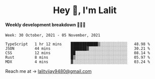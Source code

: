 <h1 align="center">Hey 👋, I'm Lalit</h1>

#### Weekly development breakdown 👨🏻‍💻
<!--START_SECTION:waka-->
```text
Week: 30 October, 2021 - 05 November, 2021

TypeScript   1 hr 12 mins    ████████████▒░░░░░░░░░░░░   48.98 % 
JSON         44 mins         ███████▓░░░░░░░░░░░░░░░░░   30.21 % 
CSS          12 mins         ██░░░░░░░░░░░░░░░░░░░░░░░   08.14 % 
Rust         8 mins          █▒░░░░░░░░░░░░░░░░░░░░░░░   05.97 % 
MDX          4 mins          ▓░░░░░░░░░░░░░░░░░░░░░░░░   03.24 % 
```
<!--END_SECTION:waka-->

Reach me at → lalitvijay9480@gmail.com
